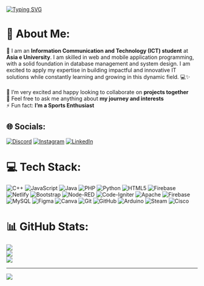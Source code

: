 [![Typing SVG](https://readme-typing-svg.demolab.com?font=Fira+Code&size=24&pause=1000&color=F7AD77&background=FFD8FF00&center=true&width=435&lines=Hi+there!+%F0%9F%91%8B;I'm+Muhammad+Zidan+Satrio)](https://git.io/typing-svg)

# 💫 About Me:

🚀 I am an **Information Communication and Technology (ICT) student** at **Asia e University**. I am skilled in web and mobile application programming, with a solid foundation in database management and system design. I am excited to apply my expertise in building impactful and innovative IT solutions while constantly learning and growing in this dynamic field. 💻✨<br><br>👯 I’m very excited and happy looking to collaborate on **projects together**<br>💬 Feel free to ask me anything about **my journey and interests**<br>⚡ Fun fact: **I’m a Sports Enthusiast**

## 🌐 Socials:

[![Discord](https://img.shields.io/badge/Discord-%237289DA.svg?logo=discord&logoColor=white)](https://discord.gg/nemurorahime#8628) [![Instagram](https://img.shields.io/badge/Instagram-%23E4405F.svg?logo=Instagram&logoColor=white)](https://instagram.com/m.zids) [![LinkedIn](https://img.shields.io/badge/LinkedIn-%230077B5.svg?logo=linkedin&logoColor=white)](https://linkedin.com/in/muhammad-zidan-satrio-132984227)

# 💻 Tech Stack:

![C++](https://img.shields.io/badge/c++-%2300599C.svg?style=for-the-badge&logo=c%2B%2B&logoColor=white) ![JavaScript](https://img.shields.io/badge/javascript-%23323330.svg?style=for-the-badge&logo=javascript&logoColor=%23F7DF1E) ![Java](https://img.shields.io/badge/java-%23ED8B00.svg?style=for-the-badge&logo=openjdk&logoColor=white) ![PHP](https://img.shields.io/badge/php-%23777BB4.svg?style=for-the-badge&logo=php&logoColor=white) ![Python](https://img.shields.io/badge/python-3670A0?style=for-the-badge&logo=python&logoColor=ffdd54) ![HTML5](https://img.shields.io/badge/html5-%23E34F26.svg?style=for-the-badge&logo=html5&logoColor=white) ![Firebase](https://img.shields.io/badge/firebase-%23039BE5.svg?style=for-the-badge&logo=firebase) ![Netlify](https://img.shields.io/badge/netlify-%23000000.svg?style=for-the-badge&logo=netlify&logoColor=#00C7B7) ![Bootstrap](https://img.shields.io/badge/bootstrap-%238511FA.svg?style=for-the-badge&logo=bootstrap&logoColor=white) ![Node-RED](https://img.shields.io/badge/Node--RED-%238F0000.svg?style=for-the-badge&logo=node-red&logoColor=white) ![Code-Igniter](https://img.shields.io/badge/CodeIgniter-%23EF4223.svg?style=for-the-badge&logo=codeIgniter&logoColor=white) ![Apache](https://img.shields.io/badge/apache-%23D42029.svg?style=for-the-badge&logo=apache&logoColor=white) ![Firebase](https://img.shields.io/badge/firebase-a08021?style=for-the-badge&logo=firebase&logoColor=ffcd34) ![MySQL](https://img.shields.io/badge/mysql-4479A1.svg?style=for-the-badge&logo=mysql&logoColor=white) ![Figma](https://img.shields.io/badge/figma-%23F24E1E.svg?style=for-the-badge&logo=figma&logoColor=white) ![Canva](https://img.shields.io/badge/Canva-%2300C4CC.svg?style=for-the-badge&logo=Canva&logoColor=white) ![Git](https://img.shields.io/badge/git-%23F05033.svg?style=for-the-badge&logo=git&logoColor=white) ![GitHub](https://img.shields.io/badge/github-%23121011.svg?style=for-the-badge&logo=github&logoColor=white) ![Arduino](https://img.shields.io/badge/-Arduino-00979D?style=for-the-badge&logo=Arduino&logoColor=white) ![Steam](https://img.shields.io/badge/steam-%23000000.svg?style=for-the-badge&logo=steam&logoColor=white) ![Cisco](https://img.shields.io/badge/cisco-%23049fd9.svg?style=for-the-badge&logo=cisco&logoColor=black)

# 📊 GitHub Stats:

![](https://github-readme-stats.vercel.app/api?username=Zidsly&theme=moltack&hide_border=false&include_all_commits=true&count_private=true)<br/>
![](https://github-readme-streak-stats.herokuapp.com/?user=Zidsly&theme=moltack&hide_border=false)<br/>
![](https://github-readme-stats.vercel.app/api/top-langs/?username=Zidsly&theme=moltack&hide_border=false&include_all_commits=true&count_private=true&layout=compact)

---

[![](https://visitcount.itsvg.in/api?id=Zidsly&icon=0&color=0)](https://visitcount.itsvg.in)

<!-- Proudly created with GPRM ( https://gprm.itsvg.in ) -->
